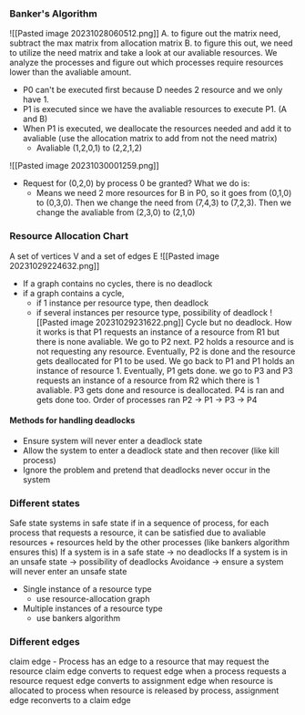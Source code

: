
### Banker's Algorithm
![[Pasted image 20231028060512.png]]
A. to figure out the matrix need, subtract the max matrix from allocation matrix
B. to figure this out, we need to utilize the need matrix and take a look at our avaliable resources. We analyze the processes and figure out which processes require resources lower than the avaliable amount. 
- P0 can't be executed first because D needes 2 resource and we only have 1. 
- P1 is executed since we have the avaliable resources to execute P1. (A and B)
- When P1 is executed, we deallocate the resources needed and add it to avaliable (use the allocation matrix to add from not the need matrix)
	- Avaliable (1,2,0,1) to (2,2,1,2)


![[Pasted image 20231030001259.png]]
- Request for (0,2,0) by process 0 be granted? What we do is:
	- Means we need 2 more resources for B in P0, so it goes from (0,1,0) to (0,3,0). Then we change the need from (7,4,3) to (7,2,3). Then we change the avaliable from (2,3,0) to (2,1,0)




### Resource Allocation Chart
A set of vertices V and a set of edges E
![[Pasted image 20231029224632.png]]
- If a graph contains no cycles, there is no deadlock
- if a graph contains a cycle, 
	- if 1 instance per resource type, then deadlock
	- if several instances per resource type, possibility of deadlock
![[Pasted image 20231029231622.png]]
Cycle but no deadlock. How it works is that P1 requests an instance of a resource from R1 but there is none avaliable. We go to P2 next. P2 holds a resource and is not requesting any resource. Eventually, P2 is done and the resource gets deallocated for P1 to be used. We go back to P1 and P1 holds an instance of resource 1. Eventually, P1 gets done. we go to P3 and P3 requests an instance of a resource from R2 which there is 1 avaliable. P3 gets done and resource is deallocated. P4 is ran and gets done too.
Order of processes ran P2 -> P1 -> P3 -> P4

#### Methods for handling deadlocks
- Ensure system will never enter a deadlock state 
- Allow the system to enter a deadlock state and then recover (like kill process)
- Ignore the problem and pretend that deadlocks never occur in the system

### Different states
Safe state
	systems in safe state if in a sequence of process, for each process that requests a resource, it can be satisfied due to avaliable resources + resources held by the other processes (like bankers algorithm ensures this)
If a system is in a safe state -> no deadlocks
If a system is in an unsafe state -> possibility of deadlocks
Avoidance -> ensure a system will never enter an unsafe state
- Single instance of a resource type
	- use resource-allocation graph
- Multiple instances of a resource type
	- use bankers algorithm

### Different edges
claim edge - Process has an edge to a resource  that may request the resource
claim edge converts to request edge when a process requests a resource 
request edge converts to assignment edge when resource is allocated to process
when resource is released by process, assignment edge reconverts to a claim edge 